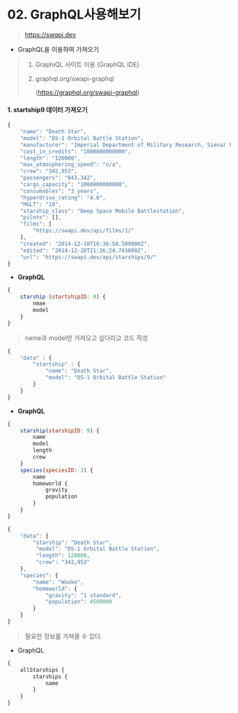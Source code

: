 # 02. GraphQL사용해보기

> https://swqpi.dev

* GraphQL을 이용하여 가져오기 

> 1) GraphiQL 사이트 이용 (GraphQL IDE)
>
> 2) graphql.org/swapi-graphql
>
>    (https://graphql.org/swapi-graphql)



#### 1. startship9 데이터 가져오기 

```javascript
{
	"name": "Death Star",
	"model": "DS-1 Orbital Battle Station",
	"manufacturer": "Imperial Department of Military Research, Sienar Fleet Systems",
	"cost_in_credits": "1000000000000",
	"length": "120000",
	"max_atmosphering_speed": "n/a",
	"crew": "342,953",
	"passengers": "843,342",
	"cargo_capacity": "1000000000000",
	"consumables": "3 years",
	"hyperdrive_rating": "4.0",
	"MGLT": "10",
	"starship_class": "Deep Space Mobile Battlestation",
	"pilots": [],
	"films": [
		"https://swapi.dev/api/films/1/"
	],
	"created": "2014-12-10T16:36:50.509000Z",
	"edited": "2014-12-20T21:26:24.783000Z",
	"url": "https://swapi.dev/api/starships/9/"
}
```



* **GraphQL**

```javascript
{
    starship (startshipID: 9) {
        nmae
        model
    }
}
```

> name과 model만 가져오고 싶다라고 코드 작성 

```javascript
{
    "data" : {
        "startship" : {
            "name": "Death Star",
            "model": "DS-1 Orbital Battle Station"
        }
    }
}
```



* **GraphQL**

```javascript
{
    starship(starshipID: 9) {
        name
        model
        length
        crew
    }
    species(speciesID: 3) {
        name
        homeworld {
            gravity
            population
        }
    }
}
```

```javascript
{
    "data": {
        "starship": "Death Star",
         "model": "DS-1 Orbital Battle Station",
         "length": 120000,
         "crew": "342,953"
    },
    "species": {
        "name": "Wooke",
        "homeworld": {
            "gravity": "1 standard",
            "population": 4500000
        }
    }
}
```

> 필요한 정보를 가져올 수 있다. 



* GraphQL

```javascript
{
    allStarships {
        starships {
            name
        }
    }
}
```







